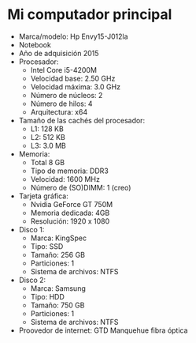 # Mi computador principal
* Marca/modelo: Hp Envy15-J012la
* Notebook
* Año de adquisición 2015
* Procesador:
	* Intel Core i5-4200M
	* Velocidad base: 2.50 GHz
	* Velocidad máxima: 3.0 GHz 
	* Número de núcleos: 2
	* Número de hilos: 4
	* Arquitectura: x64
* Tamaño de las cachés del procesador:
	* L1: 128 KB
	* L2: 512 KB
	* L3: 3.0 MB
* Memoria:
	* Total 8 GB
	* Tipo de memoria: DDR3
	* Velocidad: 1600 MHz
	* Número de (SO)DIMM: 1 (creo) 
* Tarjeta gráfica:
	* Nvidia GeForce GT 750M
	* Memoria dedicada: 4GB
	* Resolución: 1920 x 1080
* Disco 1:
	* Marca: KingSpec 
	* Tipo: SSD
	* Tamaño: 256 GB
	* Particiones: 1
	* Sistema de archivos: NTFS
* Disco 2:
	* Marca: Samsung
	* Tipo: HDD
	* Tamaño: 750 GB
	* Particiones: 1
	* Sistema de archivos: NTFS
* Proovedor de internet: GTD Manquehue fibra óptica
	
